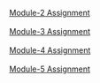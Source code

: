 <a href="https://janembasid.github.io/Coursera-test/Module-2/" target=”_blank”>Module-2 Assignment</a>
<br/>
<br/>
<a href="https://janembasid.github.io/Coursera-test/Module-3/#" target=”_blank”>Module-3 Assignment</a>
<br/>
<br/>
<a href="https://janembasid.github.io/Coursera-test/Module4/#" target=”_blank”>Module-4 Assignment</a>
<br/>
<br/>
<a href="https://janembasid.github.io/Coursera-test/Module-5/#" target=”_blank”>Module-5 Assignment</a>
<br/>

